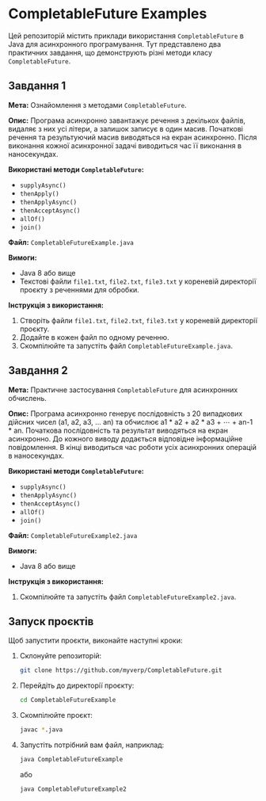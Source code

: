 # CompletableFuture Examples

Цей репозиторій містить приклади використання `CompletableFuture` в Java для асинхронного програмування. Тут представлено два практичних завдання, що демонструють різні методи класу `CompletableFuture`.

## Завдання 1

**Мета:** Ознайомлення з методами `CompletableFuture`.

**Опис:** Програма асинхронно завантажує речення з декількох файлів, видаляє з них усі літери, а залишок записує в один масив. Початкові речення та результуючий масив виводяться на екран асинхронно. Після виконання кожної асинхронної задачі виводиться час її виконання в наносекундах.

**Використані методи `CompletableFuture`:**

*   `supplyAsync()`
*   `thenApply()`
*   `thenApplyAsync()`
*   `thenAcceptAsync()`
*   `allOf()`
*   `join()`

**Файл:** `CompletableFutureExample.java`

**Вимоги:**

*   Java 8 або вище
*   Текстові файли `file1.txt`, `file2.txt`, `file3.txt` у кореневій директорії проєкту з реченнями для обробки.

**Інструкція з використання:**

1. Створіть файли `file1.txt`, `file2.txt`, `file3.txt` у кореневій директорії проєкту.
2. Додайте в кожен файл по одному реченню.
3. Скомпілюйте та запустіть файл `CompletableFutureExample.java`.

## Завдання 2

**Мета:** Практичне застосування `CompletableFuture` для асинхронних обчислень.

**Опис:** Програма асинхронно генерує послідовність з 20 випадкових дійсних чисел (a1, a2, a3, ... an) та обчислює a1 \* a2 + a2 \* a3 + ⋯ + an-1 \* an. Початкова послідовність та результат виводяться на екран асинхронно. До кожного виводу додається відповідне інформаційне повідомлення. В кінці виводиться час роботи усіх асинхронних операцій в наносекундах.

**Використані методи `CompletableFuture`:**

*   `supplyAsync()`
*   `thenApplyAsync()`
*   `thenAcceptAsync()`
*   `allOf()`
*   `join()`

**Файл:** `CompletableFutureExample2.java`

**Вимоги:**

*   Java 8 або вище

**Інструкція з використання:**

1. Скомпілюйте та запустіть файл `CompletableFutureExample2.java`.

## Запуск проєктів

Щоб запустити проєкти, виконайте наступні кроки:

1. Склонуйте репозиторій:

    ```bash
    git clone https://github.com/myverp/CompletableFuture.git
    ```

2. Перейдіть до директорії проєкту:

    ```bash
    cd CompletableFutureExample
    ```

3. Скомпілюйте проєкт:

    ```bash
    javac *.java
    ```
4. Запустіть потрібний вам файл, наприклад:

    ```bash
    java CompletableFutureExample
    ```
    або
    ```bash
    java CompletableFutureExample2
    ```
